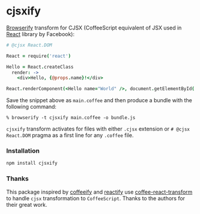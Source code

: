 cjsxify
====

[Browserify](http://browserify.org/) transform for CJSX (CoffeeScript equivalent of JSX used in [React](http://facebook.github.io/react/) library by Facebook):

```coffeescript
# @cjsx React.DOM

React = require('react')

Hello = React.createClass
  render: ->
    <div>Hello, {@props.name}!</div>

React.renderComponent(<Hello name="World" />, document.getElementById('hello'))
```

Save the snippet above as `main.coffee` and then produce a bundle with the following
command:

    % browserify -t cjsxify main.coffee -o bundle.js

`cjsxify` transform activates for files with either `.cjsx` extension or `# @cjsx React.DOM` pragma as a first line for any `.coffee` file.

### Installation
```bash
npm install cjsxify
```

### Thanks
This package inspired by [coffeeify](https://github.com/jnordberg/coffeeify) and [reactify](https://github.com/andreypopp/reactify) use [coffee-react-transform](https://github.com/jsdf/coffee-react-transform) to handle `cjsx` transformation to `CoffeeScript`.
Thanks to the authors for their great work.
